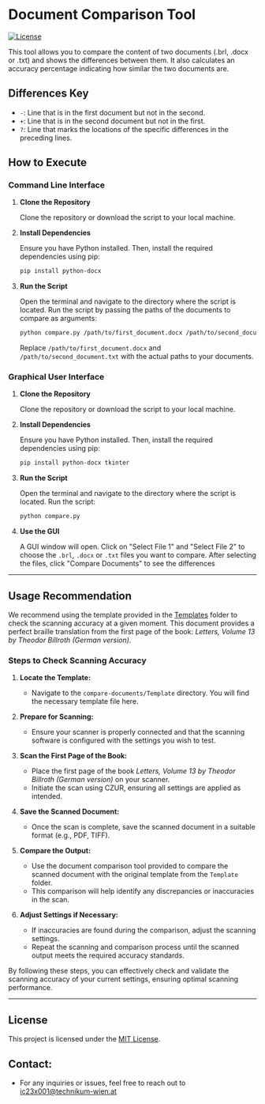
# Document Comparison Tool

[![License](https://img.shields.io/badge/License-MIT-blue.svg)](LICENSE)

This tool allows you to compare the content of two documents (.brl, .docx or .txt) and shows the differences between them. It also calculates an accuracy percentage indicating how similar the two documents are.

## Differences Key

- `-`: Line that is in the first document but not in the second.
- `+`: Line that is in the second document but not in the first.
- `?`: Line that marks the locations of the specific differences in the preceding lines.

## How to Execute

### Command Line Interface

1. **Clone the Repository**

   Clone the repository or download the script to your local machine.

2. **Install Dependencies**

   Ensure you have Python installed. Then, install the required dependencies using pip:

   ```sh
   pip install python-docx
   ```

3. **Run the Script**

   Open the terminal and navigate to the directory where the script is located. Run the script by passing the paths of the documents to compare as arguments:

   ```sh
   python compare.py /path/to/first_document.docx /path/to/second_document.txt
   ```

   Replace `/path/to/first_document.docx` and `/path/to/second_document.txt` with the actual paths to your documents.

### Graphical User Interface

1. **Clone the Repository**

   Clone the repository or download the script to your local machine.

2. **Install Dependencies**

   Ensure you have Python installed. Then, install the required dependencies using pip:

   ```sh
   pip install python-docx tkinter
   ```

3. **Run the Script**

   Open the terminal and navigate to the directory where the script is located. Run the script:

   ```sh
   python compare.py
   ```

4. **Use the GUI**

   A GUI window will open. Click on "Select File 1" and "Select File 2" to choose the `.brl`, `.docx` or `.txt` files you want to compare. After selecting the files, click "Compare Documents" to see the differences 

---

## Usage Recommendation

We recommend using the template provided in the [Templates](/compare-documents/Templates) folder to check the scanning accuracy at a given moment. This document provides a perfect braille translation from the first page of the book: *Letters, Volume 13 by Theodor Billroth (German version)*. 

### Steps to Check Scanning Accuracy

1. **Locate the Template:**
   - Navigate to the `compare-documents/Template` directory. You will find the necessary template file here.

2. **Prepare for Scanning:**
   - Ensure your scanner is properly connected and that the scanning software is configured with the settings you wish to test.

3. **Scan the First Page of the Book:**
   - Place the first page of the book *Letters, Volume 13 by Theodor Billroth (German version)* on your scanner.
   - Initiate the scan using CZUR, ensuring all settings are applied as intended.

4. **Save the Scanned Document:**
   - Once the scan is complete, save the scanned document in a suitable format (e.g., PDF, TIFF).

5. **Compare the Output:**
   - Use the document comparison tool provided to compare the scanned document with the original template from the `Template` folder.
   - This comparison will help identify any discrepancies or inaccuracies in the scan.

6. **Adjust Settings if Necessary:**
   - If inaccuracies are found during the comparison, adjust the scanning settings.
   - Repeat the scanning and comparison process until the scanned output meets the required accuracy standards.

By following these steps, you can effectively check and validate the scanning accuracy of your current settings, ensuring optimal scanning performance.

---

## License

This project is licensed under the [MIT License](LICENSE).

## Contact:

- For any inquiries or issues, feel free to reach out to ic23x001@technikum-wien.at
